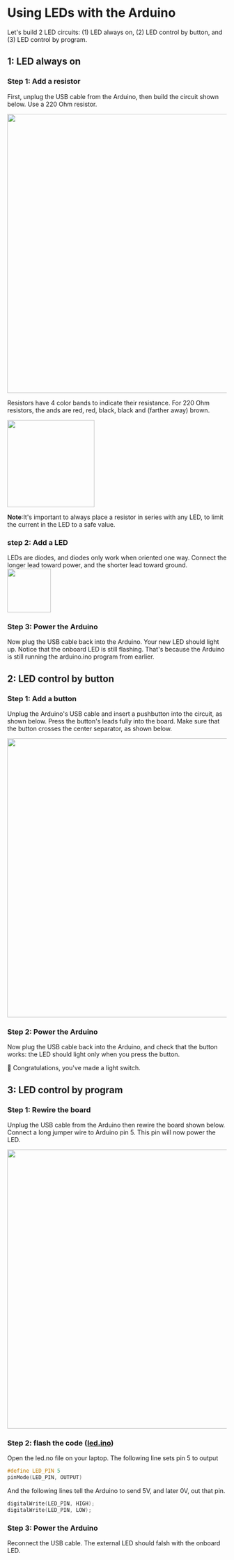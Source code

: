 # Using LEDs with the Arduino
Let's build 2 LED circuits: (1) LED always on, (2) LED control by button, and (3) LED control by program. 

## 1: LED always on
### Step 1: Add a resistor
First, unplug the USB cable from the Arduino, then build the circuit shown below. Use a 220 Ohm resistor.  

<img src="https://github.com/user-attachments/assets/6d17c95a-cadf-4fd2-9f02-081091526450" align=center width="640">

Resistors have 4 color bands to indicate their resistance. For 220 Ohm resistors, the ands are red, red, black, black and (farther away) brown. 

<img src="https://github.com/user-attachments/assets/5581c2d7-9ab8-458c-93c0-f2b6166b4351" align=center width="200">

**Note**:It's important to always place a resistor in series with any LED, to limit the current in the LED to a safe value. 


### step 2: Add a LED
LEDs are diodes, and diodes only work when oriented one way. Connect the longer lead toward power, and the shorter lead toward ground.
 <img src="https://github.com/user-attachments/assets/eb3a3c45-88f1-4f35-bc68-2b13d15bd20c" align=center width="100">

### Step 3: Power the Arduino 
Now plug the USB cable back into the Arduino. Your new LED should light up. Notice that the onboard LED is still flashing. That's because the Arduino is still running the arduino.ino program from earlier. 

## 2: LED control by button

### Step 1: Add a button
Unplug the Arduino's USB cable and insert a pushbutton into the circuit, as shown below. Press the button's leads fully into the board. 
Make sure that the button crosses the center separator, as shown below. 

<img src="https://github.com/user-attachments/assets/c6c2bef1-4994-4d9f-a45f-0b3782bbf1f3" align=center width="640">

### Step 2: Power the Arduino
Now plug the USB cable back into the Arduino, and check that the button works: the LED should light only when you press the button. 

🎉 Congratulations, you've made a light switch. 

## 3: LED control by program
### Step 1: Rewire the board
Unplug the USB cable from the Arduino then rewire the board shown below. Connect a long jumper wire to Arduino pin 5. This pin will now power the LED. 

  <img src="https://github.com/user-attachments/assets/aa129690-8284-4496-9a4e-161739a424ea" width="640">

### Step 2: flash the code ([led.ino](https://github.com/estape11/arduino-workshop/blob/main/2-using-components/leds/led.ino))
Open the led.no file on your laptop. The following line sets pin 5 to output

```c
#define LED_PIN 5
pinMode(LED_PIN, OUTPUT)
```

And the following lines tell the Arduino to send 5V, and later 0V, out that pin.  

```c
digitalWrite(LED_PIN, HIGH);
digitalWrite(LED_PIN, LOW);
```
### Step 3: Power the Arduino 
Reconnect the USB cable. The external LED should falsh with the onboard LED. 
